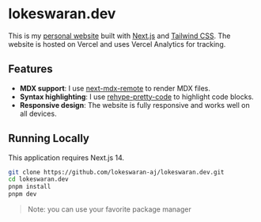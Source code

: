 # lokeswaran.dev

This is my [personal website](https://lokeswaran.dev) built with [Next.js](https://nextjs.org/) and [Tailwind CSS](https://tailwindcss.com/). The website is hosted on Vercel and uses Vercel Analytics for tracking.

## Features

- **MDX support**: I use [next-mdx-remote](https://github.com/hashicorp/next-mdx-remote) to render MDX files.
- **Syntax highlighting**: I use [rehype-pretty-code](https://rehype-pretty.pages.dev/) to highlight code blocks.
- **Responsive design**: The website is fully responsive and works well on all devices.

## Running Locally

This application requires Next.js 14.

```bash
git clone https://github.com/lokeswaran-aj/lokeswaran.dev.git
cd lokeswaran.dev
pnpm install
pnpm dev
```

> Note: you can use your favorite package manager
